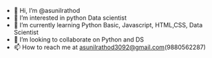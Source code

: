 - 👋 Hi, I’m @asunilrathod
- 👀 I’m interested in python Data scientist
- 🌱 I’m currently learning Python Basic, Javascript, HTML,CSS, Data Scientist
- 💞️ I’m looking to collaborate on Python and DS
- 📫 How to reach me at asunilrathod3092@gmail.com(9880562287)

<!---
asunilrathod/asunilrathod is a ✨ special ✨ repository because its `README.md` (this file) appears on your GitHub profile.
You can click the Preview link to take a look at your changes.
--->
